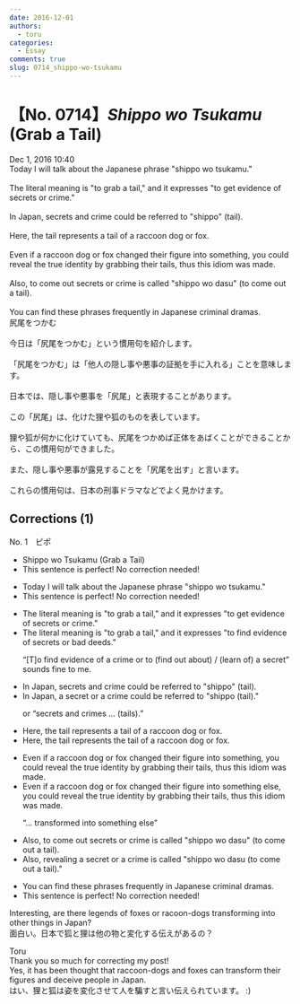 ```yaml
---
date: 2016-12-01
authors:
  - toru
categories:
  - Essay
comments: true
slug: 0714_shippo-wo-tsukamu
---
```


# 【No. 0714】<strong><em>Shippo wo Tsukamu</strong></em> (Grab a Tail)
<div class="date">Dec 1, 2016 10:40</div>
<div id="post"><div id="body_show_ori">
Today I will talk about the Japanese phrase "shippo wo tsukamu."<br/><br/>The literal meaning is "to grab a tail," and it expresses "to get evidence of secrets or crime."<br/><br/>In Japan, secrets and crime could be referred to "shippo" (tail).<br/><br/>Here, the tail represents a tail of a raccoon dog or fox.<br/><br/>Even if a raccoon dog or fox changed their figure into something, you could reveal the true identity by grabbing their tails, thus this idiom was made.<br/><br/>Also, to come out secrets or crime is called "shippo wo dasu" (to come out a tail).<br/><br/>You can find these phrases frequently  in Japanese criminal dramas.
</div></div>

<!-- more -->

<div id="post_ja"><div id="body_show_mo">
尻尾をつかむ<br/><br/>今日は「尻尾をつかむ」という慣用句を紹介します。<br/><br/>「尻尾をつかむ」は「他人の隠し事や悪事の証拠を手に入れる」ことを意味します。<br/><br/>日本では、隠し事や悪事を「尻尾」と表現することがあります。<br/><br/>この「尻尾」は、化けた狸や狐のものを表しています。<br/><br/>狸や狐が何かに化けていても、尻尾をつかめば正体をあばくことができることから、この慣用句ができました。<br/><br/>また、隠し事や悪事が露見することを「尻尾を出す」と言います。<br/><br/>これらの慣用句は、日本の刑事ドラマなどでよく見かけます。
</div></div>

## Corrections (1)
<div id="block"><div class="first_name"> No. 1　<span class="just_name">ピポ</span></div><div id="block2">
<ul class="correction_field">
<li class="incorrect">Shippo wo Tsukamu (Grab a Tail)</li>
<li class="corrected perfect">This sentence is perfect! No correction needed!</li>
</ul>
<ul class="correction_field">
<li class="incorrect">Today I will talk about the Japanese phrase "shippo wo tsukamu."</li>
<li class="corrected perfect">This sentence is perfect! No correction needed!</li>
</ul>
<ul class="correction_field">
<li class="incorrect">The literal meaning is "to grab a tail," and it expresses "to get evidence of secrets or crime."</li>
<li class="corrected correct">
The literal meaning is "to grab a tail," and it expresses "to <span class="f_blue">find</span> evidence of secrets or <span class="f_blue">bad deeds</span>."
<p class="correction_comment">“[T]o find evidence of a crime or to (find out about) / (learn of) a secret” sounds fine to me.</p>
</li>
</ul>
<ul class="correction_field">
<li class="incorrect">In Japan, secrets and crime could be referred to "shippo" (tail).</li>
<li class="corrected correct">
In Japan, <span class="f_blue">a secret or a crime</span> could be referred to "shippo (tail)."
<p class="correction_comment">or “secrets and crimes ... (tails).”</p>
</li>
</ul>
<ul class="correction_field">
<li class="incorrect">Here, the tail represents a tail of a raccoon dog or fox.</li>
<li class="corrected correct">
Here, the tail represents <span class="f_blue">the</span> tail of a raccoon dog or fox.
</li>
</ul>
<ul class="correction_field">
<li class="incorrect">Even if a raccoon dog or fox changed their figure into something, you could reveal the true identity by grabbing their tails, thus this idiom was made.</li>
<li class="corrected correct">
Even if a raccoon dog or fox changed their figure into something <span class="f_blue">else</span>, you could reveal the true identity by grabbing their tails, thus this idiom was made.
<p class="correction_comment">“... transformed into something else”</p>
</li>
</ul>
<ul class="correction_field">
<li class="incorrect">Also, to come out secrets or crime is called "shippo wo dasu" (to come out a tail).</li>
<li class="corrected correct">
Also, <span class="f_blue">revealing a secret or a crime</span> is called "shippo wo dasu (to come out a tail)."
</li>
</ul>
<ul class="correction_field">
<li class="incorrect">You can find these phrases frequently  in Japanese criminal dramas.</li>
<li class="corrected perfect">This sentence is perfect! No correction needed!</li>
</ul>
<p class="comment_small">
 Interesting, are there legends of foxes or racoon-dogs transforming into other things in Japan?
 <br/>
 面白い。日本で狐と狸は他の物と変化する伝えがあるの？
</p>

</div><div class="name"><span class="just_name">Toru</span><br>
Thank you so much for correcting my post!<br/>Yes, it has been thought that raccoon-dogs and foxes can transform their figures and deceive people in Japan.<br/>はい、狸と狐は姿を変化させて人を騙すと言い伝えられています。 :)
</div>
</div>
